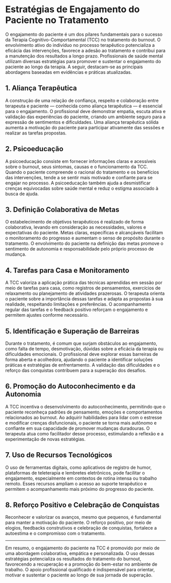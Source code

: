 
# Estratégias de Engajamento do Paciente no Tratamento

O engajamento do paciente é um dos pilares fundamentais para o sucesso da Terapia Cognitivo-Comportamental (TCC) no tratamento do burnout. O envolvimento ativo do indivíduo no processo terapêutico potencializa a eficácia das intervenções, favorece a adesão ao tratamento e contribui para a manutenção dos resultados a longo prazo. Profissionais de saúde mental utilizam diversas estratégias para promover e sustentar o engajamento do paciente ao longo da terapia. A seguir, destacam-se as principais abordagens baseadas em evidências e práticas atualizadas.

## 1. Aliança Terapêutica

A construção de uma relação de confiança, respeito e colaboração entre terapeuta e paciente — conhecida como aliança terapêutica — é essencial para o engajamento. O profissional deve demonstrar empatia, escuta ativa e validação das experiências do paciente, criando um ambiente seguro para a expressão de sentimentos e dificuldades. Uma aliança terapêutica sólida aumenta a motivação do paciente para participar ativamente das sessões e realizar as tarefas propostas.

## 2. Psicoeducação

A psicoeducação consiste em fornecer informações claras e acessíveis sobre o burnout, seus sintomas, causas e o funcionamento da TCC. Quando o paciente compreende o racional do tratamento e os benefícios das intervenções, tende a se sentir mais motivado e confiante para se engajar no processo. A psicoeducação também ajuda a desmistificar crenças equivocadas sobre saúde mental e reduz o estigma associado à busca de ajuda.

## 3. Definição Colaborativa de Metas

O estabelecimento de objetivos terapêuticos é realizado de forma colaborativa, levando em consideração as necessidades, valores e expectativas do paciente. Metas claras, específicas e alcançáveis facilitam o monitoramento do progresso e aumentam o senso de propósito durante o tratamento. O envolvimento do paciente na definição das metas promove o sentimento de autonomia e responsabilidade pelo próprio processo de mudança.

## 4. Tarefas para Casa e Monitoramento

A TCC valoriza a aplicação prática das técnicas aprendidas em sessão por meio de tarefas para casa, como registros de pensamentos, exercícios de relaxamento ou planejamento de atividades prazerosas. O terapeuta orienta o paciente sobre a importância dessas tarefas e adapta as propostas à sua realidade, respeitando limitações e preferências. O acompanhamento regular das tarefas e o feedback positivo reforçam o engajamento e permitem ajustes conforme necessário.

## 5. Identificação e Superação de Barreiras

Durante o tratamento, é comum que surjam obstáculos ao engajamento, como falta de tempo, desmotivação, dúvidas sobre a eficácia da terapia ou dificuldades emocionais. O profissional deve explorar essas barreiras de forma aberta e acolhedora, ajudando o paciente a identificar soluções práticas e estratégias de enfrentamento. A validação das dificuldades e o reforço das conquistas contribuem para a superação dos desafios.

## 6. Promoção do Autoconhecimento e da Autonomia

A TCC incentiva o desenvolvimento do autoconhecimento, permitindo que o paciente reconheça padrões de pensamento, emoções e comportamentos relacionados ao burnout. Ao adquirir habilidades para lidar com o estresse e modificar crenças disfuncionais, o paciente se torna mais autônomo e confiante em sua capacidade de promover mudanças duradouras. O terapeuta atua como facilitador desse processo, estimulando a reflexão e a experimentação de novas estratégias.

## 7. Uso de Recursos Tecnológicos

O uso de ferramentas digitais, como aplicativos de registro de humor, plataformas de teleterapia e lembretes eletrônicos, pode facilitar o engajamento, especialmente em contextos de rotina intensa ou trabalho remoto. Esses recursos ampliam o acesso ao suporte terapêutico e permitem o acompanhamento mais próximo do progresso do paciente.

## 8. Reforço Positivo e Celebração de Conquistas

Reconhecer e valorizar os avanços, mesmo que pequenos, é fundamental para manter a motivação do paciente. O reforço positivo, por meio de elogios, feedbacks construtivos e celebração de conquistas, fortalece a autoestima e o compromisso com o tratamento.

---

Em resumo, o engajamento do paciente na TCC é promovido por meio de uma abordagem colaborativa, empática e personalizada. O uso dessas estratégias potencializa os resultados do tratamento do burnout, favorecendo a recuperação e a promoção do bem-estar no ambiente de trabalho. O apoio profissional qualificado é indispensável para orientar, motivar e sustentar o paciente ao longo de sua jornada de superação.
```
